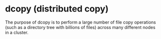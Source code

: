 dcopy (distributed copy)
========================

The purpose of dcopy is to perform a large number of file copy operations (such
as a directory tree with billions of files) across many different nodes in a
cluster.
